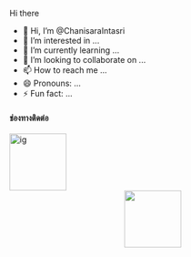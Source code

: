 Hi there
- 👋 Hi, I’m @ChanisaraIntasri
- 👀 I’m interested in ...
- 🌱 I’m currently learning ...
- 💞️ I’m looking to collaborate on ...
- 📫 How to reach me ...
- 😄 Pronouns: ...
- ⚡ Fun fact: ...

<h4> ช่องทางติดต่อ </h4>
<div id="badges">
  <a href="https://www.instagram.com/23.litle/">
    <img src="https://upload.wikimedia.org/wikipedia/commons/thumb/9/95/Instagram_logo_2022.svg/1000px-Instagram_logo_2022.svg.png" width="100" height="100" alt="ig"    />
  </a>
  
</div>

<!---
ChanisaraIntasri/ChanisaraIntasri is a ✨ special ✨ repository because its `README.md` (this file) appears on your GitHub profile.
You can click the Preview link to take a look at your changes.
--->
<div id="header" align="center">
  <img src="https://media.giphy.com/media/M9gbBd9nbDrOTu1Mqx/giphy.gif" width="100"/>
</div>
